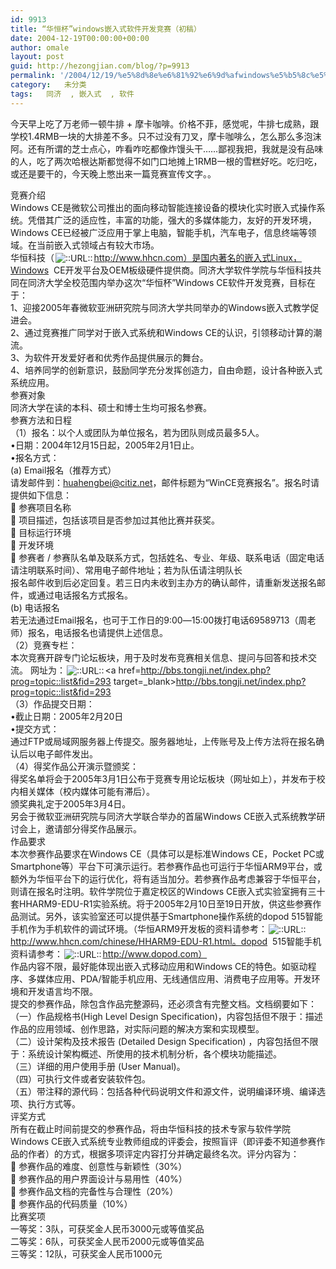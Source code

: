 ```yaml
---
id: 9913
title: “华恒杯”windows嵌入式软件开发竞赛（初稿）
date: 2004-12-19T00:00:00+00:00
author: omale
layout: post
guid: http://hezongjian.com/blog/?p=9913
permalink: '/2004/12/19/%e5%8d%8e%e6%81%92%e6%9d%afwindows%e5%b5%8c%e5%85%a5%e5%bc%8f%e8%bd%af%e4%bb%b6%e5%bc%80%e5%8f%91%e7%ab%9e%e8%b5%9b%ef%bc%88%e5%88%9d%e7%a8%bf%ef%bc%89/'
category:   未分类
tags:   同济  , 嵌入式  , 软件
---
```

今天早上吃了万老师一顿牛排&nbsp;+&nbsp;摩卡咖啡。价格不菲，感觉呢，牛排七成熟，跟学校1.4RMB一块的大排差不多。只不过没有刀叉，摩卡咖啡么，怎么那么多泡沫阿。还有所谓的芝士点心，咋看咋吃都像炸馒头干……鄙视我把，我就是没有品味的人，吃了两次哈根达斯都觉得不如门口地摊上1RMB一根的雪糕好吃。吃归吃，或还是要干的，今天晚上憋出来一篇竞赛宣传文字。。

竞赛介绍  
Windows&nbsp;CE是微软公司推出的面向移动智能连接设备的模块化实时嵌入式操作系统。凭借其广泛的适应性，丰富的功能，强大的多媒体能力，友好的开发环境，Windows&nbsp;CE已经被广泛应用于掌上电脑，智能手机，汽车电子，信息终端等领域。在当前嵌入式领域占有较大市场。  
华恒科技（<img src=/images/aurl.gif align=absbottom hspace=2 alt=::URL:: border=0><a href=http://www.hhcn.com）是国内著名的嵌入式Linux，Windows target=_blank>http://www.hhcn.com）是国内著名的嵌入式Linux，Windows</a> &nbsp;CE开发平台及OEM板级硬件提供商。同济大学软件学院与华恒科技共同在同济大学全校范围内举办这次“华恒杯”Windows&nbsp;CE软件开发竞赛，目标在于：  
1、迎接2005年春微软亚洲研究院与同济大学共同举办的Windows嵌入式教学促进会。  
2、通过竞赛推广同学对于嵌入式系统和Windows&nbsp;CE的认识，引领移动计算的潮流。  
3、为软件开发爱好者和优秀作品提供展示的舞台。  
4、培养同学的创新意识，鼓励同学充分发挥创造力，自由命题，设计各种嵌入式系统应用。  
参赛对象  
同济大学在读的本科、硕士和博士生均可报名参赛。  
参赛方法和日程  
（1）报名：以个人或团队为单位报名，若为团队则成员最多5人。  
&#8226;日期：2004年12月15日起，2005年2月1日止。  
&#8226;报名方式：  
(a) Email报名（推荐方式）  
请发邮件到：huahengbei@citiz.net，邮件标题为“WinCE竞赛报名”。报名时请提供如下信息：  
&#61692; 参赛项目名称  
&#61692; 项目描述，包括该项目是否参加过其他比赛并获奖。  
&#61692; 目标运行环境  
&#61692; 开发环境  
&#61692; 参赛者&nbsp;/&nbsp;参赛队名单及联系方式，包括姓名、专业、年级、联系电话（固定电话请注明联系时间）、常用电子邮件地址；若为队伍请注明队长  
报名邮件收到后必定回复。若三日内未收到主办方的确认邮件，请重新发送报名邮件，或通过电话报名方式报名。  
(b) 电话报名  
若无法通过Email报名，也可于工作日的9:00―15:00拨打电话69589713（周老师）报名，电话报名也请提供上述信息。  
（2）竞赛专栏：		  
本次竞赛开辟专门论坛板块，用于及时发布竞赛相关信息、提问与回答和技术交流。 网址为：<img src=/images/aurl.gif align=absbottom hspace=2 alt=::URL:: border=0><a href=http://bbs.tongji.net/index.php?prog=topic::list&fid=293 target=_blank>http://bbs.tongji.net/index.php?prog=topic::list&fid=293</a>   
（3）作品提交日期：  
&#8226;截止日期：2005年2月20日  
&#8226;提交方式：  
通过FTP或局域网服务器上传提交。服务器地址，上传账号及上传方法将在报名确认后以电子邮件发出。  
（4）得奖作品公开演示暨颁奖：  
得奖名单将会于2005年3月1日公布于竞赛专用论坛板块（网址如上），并发布于校内相关媒体（校内媒体可能有滞后）。  
颁奖典礼定于2005年3月4日。  
另会于微软亚洲研究院与同济大学联合举办的首届Windows&nbsp;CE嵌入式系统教学研讨会上，邀请部分得奖作品展示。  
作品要求  
本次参赛作品要求在Windows&nbsp;CE（具体可以是标准Windows&nbsp;CE，Pocket&nbsp;PC或Smartphone等）平台下可演示运行。若参赛作品也可运行于华恒ARM9平台，或额外为华恒平台下的运行优化，将有适当加分。若参赛作品考虑兼容于华恒平台，则请在报名时注明。软件学院位于嘉定校区的Windows&nbsp;CE嵌入式实验室拥有三十套HHARM9-EDU-R1实验系统。将于2005年2月10日至19日开放，供这些参赛作品测试。另外，该实验室还可以提供基于Smartphone操作系统的dopod&nbsp;515智能手机作为手机软件的调试环境。（华恒ARM9开发板的资料请参考：<img src=/images/aurl.gif align=absbottom hspace=2 alt=::URL:: border=0><a href=http://www.hhcn.com/chinese/HHARM9-EDU-R1.html。dopod target=_blank>http://www.hhcn.com/chinese/HHARM9-EDU-R1.html。dopod</a> &nbsp;515智能手机资料请参考：<img src=/images/aurl.gif align=absbottom hspace=2 alt=::URL:: border=0><a href=http://www.dopod.com） target=_blank>http://www.dopod.com）</a>   
作品内容不限，最好能体现出嵌入式移动应用和Windows&nbsp;CE的特色。如驱动程序、多媒体应用、PDA/智能手机应用、无线通信应用、消费电子应用等。开发环境和开发语言均不限。  
提交的参赛作品，除包含作品完整源码，还必须含有完整文档。文档纲要如下：  
（一）作品规格书(High&nbsp;Level&nbsp;Design&nbsp;Specification)，内容包括但不限于：描述作品的应用领域、创作思路，对实际问题的解决方案和实现模型。  
（二）设计架构及技术报告&nbsp;(Detailed&nbsp;Design&nbsp;Specification)&nbsp;，内容包括但不限于：系统设计架构概述、所使用的技术机制分析，各个模块功能描述。  
（三）详细的用户使用手册&nbsp;(User&nbsp;Manual)。  
（四）可执行文件或者安装软件包。  
（五）带注释的源代码：包括各种代码说明文件和源文件，说明编译环境、编译选项、执行方式等。  
评奖方式  
所有在截止时间前提交的参赛作品，将由华恒科技的技术专家与软件学院Windows&nbsp;CE嵌入式系统专业教师组成的评委会，按照盲评（即评委不知道参赛作品的作者）的方式，根据多项评定内容打分并确定最终名次。评分内容为：  
&#61618; 参赛作品的难度、创意性与新颖性（30%）  
&#61618; 参赛作品的用户界面设计与易用性（40%）  
&#61618; 参赛作品文档的完备性与合理性（20%）  
&#61618; 参赛作品的代码质量（10%）  
比赛奖项  
一等奖：3队，可获奖金人民币3000元或等值奖品  
二等奖：6队，可获奖金人民币2000元或等值奖品  
三等奖：12队，可获奖金人民币1000元

<font class=diary_poster>